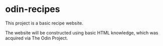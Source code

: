 # odin-recipes
This project is a basic recipe website.

The website will be constructed using basic HTML knowledge,
which was acquired via The Odin Project.